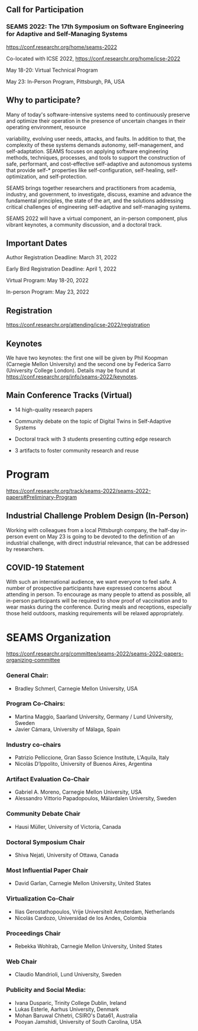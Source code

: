 ﻿## Call for Participation 
 ### SEAMS 2022: The 17th Symposium on Software Engineering for Adaptive and Self-Managing Systems
https://conf.researchr.org/home/seams-2022

Co-located with ICSE 2022, https://conf.researchr.org/home/icse-2022

May 18-20: Virtual Technical Program

May 23: In-Person Program, Pittsburgh, PA, USA

## Why to participate?

Many of today's software-intensive systems need to continuously preserve and optimize their operation in the presence of uncertain changes in their operating environment, resource

variability, evolving user needs, attacks, and faults. In addition to that, the complexity of these systems demands autonomy, self-management, and self-adaptation. SEAMS focuses on applying software engineering methods, techniques, processes, and tools to support the construction of safe, performant, and cost-effective self-adaptive and autonomous systems that provide self-* properties like self-configuration, self-healing, self-optimization, and self-protection.

SEAMS brings together researchers and practitioners from academia, industry, and government, to investigate, discuss, examine and advance the fundamental principles, the state of the art, and the solutions addressing critical challenges of engineering self-adaptive and self-managing systems.

SEAMS 2022 will have a virtual component, an in-person component, plus vibrant keynotes, a community discussion, and a doctoral track.


## Important Dates

Author Registration Deadline: March 31, 2022

Early Bird Registration Deadline: April 1, 2022

Virtual Program: May 18-20, 2022

In-person Program: May 23, 2022



## Registration
https://conf.researchr.org/attending/icse-2022/registration


## Keynotes

We have two keynotes: the first one will be given by Phil Koopman (Carnegie Mellon University) and the second one by Federica Sarro (University College London). Details may be found at https://conf.researchr.org/info/seams-2022/keynotes.



## Main Conference Tracks (Virtual)

- 14 high-quality research papers

- Community debate on the topic of Digital Twins in Self-Adaptive Systems

- Doctoral track with 3 students presenting cutting edge research

- 3 artifacts to foster community research and reuse



# Program

https://conf.researchr.org/track/seams-2022/seams-2022-papers#Preliminary-Program 



## Industrial Challenge Problem Design (In-Person)

Working with colleagues from a local Pittsburgh company, the half-day in-person event on May 23 is going to be devoted to the definition of an industrial challenge, with direct industrial relevance, that can be addressed by researchers.


## COVID-19 Statement
With such an international audience, we want everyone to feel safe. A number of prospective participants have expressed concerns about attending in person. To encourage as many people to attend as possible, all in-person participants will be required to show proof of vaccination and to wear masks during the conference. During meals and receptions, especially those held outdoors, masking requirements will be relaxed appropriately.


# SEAMS Organization

https://conf.researchr.org/committee/seams-2022/seams-2022-papers-organizing-committee

### General Chair:
* Bradley Schmerl, Carnegie Mellon University, USA

### Program Co-Chairs:
* Martina Maggio, Saarland University, Germany / Lund University, Sweden
* Javier Cámara, University of Málaga, Spain

### Industry co-chairs
* Patrizio Pelliccione, Gran Sasso Science Institute, L'Aquila, Italy
* Nicolás D’Ippolito, University of Buenos Aires, Argentina

### Artifact Evaluation Co-Chair
* Gabriel A. Moreno, Carnegie Mellon University, USA
* Alessandro Vittorio Papadopoulos, Mälardalen University, Sweden

### Community Debate Chair
* Hausi Müller, University of Victoria, Canada

### Doctoral Symposium Chair
* Shiva Nejati, University of Ottawa, Canada

### Most Influential Paper Chair
* David Garlan, Carnegie Mellon University, United States

### Virtualization Co-Chair
* Ilias Gerostathopoulos, Vrije Universiteit Amsterdam, Netherlands
* Nicolás Cardozo, Universidad de los Andes, Colombia

### Proceedings Chair
* Rebekka Wohlrab, Carnegie Mellon University, United States

### Web Chair
* Claudio Mandrioli, Lund University, Sweden

### Publicity and Social Media:

* Ivana Dusparic, Trinity College Dublin, Ireland
* Lukas Esterle, Aarhus University, Denmark
* Mohan Baruwal Chhetri, CSIRO's Data61, Australia
* Pooyan Jamshidi, University of South Carolina, USA
